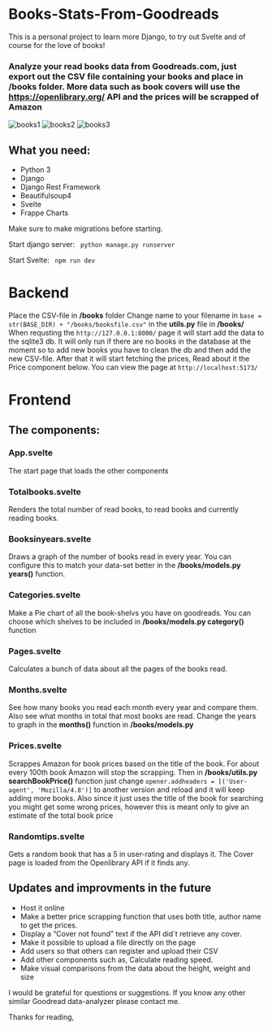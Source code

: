 # Books-Stats-From-Goodreads

This is a personal project to learn more Django, to try out Svelte and of course for the love of books! 

### Analyze your read books data from Goodreads.com, just export out the CSV file containing your books and place in /books folder. More data such as book covers will use the https://openlibrary.org/ API and the prices will be scrapped of Amazon

![books1](https://user-images.githubusercontent.com/39992041/199822529-18c0e467-5da4-44b5-b327-6d5e7a84a49c.jpg)
![books2](https://user-images.githubusercontent.com/39992041/199822550-bec6e8b7-125b-4795-966d-7c3fd27fb55c.jpg)
![books3](https://user-images.githubusercontent.com/39992041/199822574-87f4bbac-c3d6-4ea7-92b4-8f2bde0b9136.jpg)

## What you need:
- Python 3
- Django
- Django Rest Framework
- Beautifulsoup4
- Svelte
- Frappe Charts

Make sure to make migrations before starting.

Start django server:
``` python manage.py runserver``` 

Start Svelte:
``` npm run dev``` 

# Backend
Place the CSV-file in **/books** folder
Change name to your filename in  ``` base = str(BASE_DIR) + "/books/booksfile.csv" ``` in the **utils.py** file in **/books/**
When requsting the ``` http://127.0.0.1:8000/ ``` page it will start add the data to the sqlite3 db. 
It will only run if there are no books in the database at the moment so to add new books you have to clean the db and then add the new CSV-file.
After that it will start fetching the prices, Read about it the Price component below.
You can view the page at ```http://localhost:5173/```

# Frontend
## The components:
### App.svelte
The start page that loads the other components
### Totalbooks.svelte
Renders the total number of read books, to read books and currently reading books.
### Booksinyears.svelte
Draws a graph of the number of books read in every year. You can configure this to match your data-set better in the **/books/models.py years()** function.
### Categories.svelte
Make a Pie chart of all the book-shelvs you have on goodreads. You can choose which shelves to be included in **/books/models.py category()** function
### Pages.svelte
Calculates a bunch of data about all the pages of the books read.
### Months.svelte
See how many books you read each month every year and compare them. Also see what months in total that most books are read. Change the years to graph in the **months()** function in **/books/models.py**
### Prices.svelte
  Scrappes Amazon for book prices based on the title of the book. For about every 100th book Amazon will stop the scrapping. Then in **/books/utils.py searchBookPrice()**    function just change ``` opener.addheaders = [('User-agent', 'Mozilla/4.8')] ``` to another version and reload and it will keep adding more books. Also since it just uses the title of the book for searching you might get some wrong prices, however this is meant only to give an estimate of the total book price
### Randomtips.svelte
  Gets a random book that has a 5 in user-rating and displays it. The Cover page is loaded from the Openlibrary API if it finds any.
  
## Updates and improvments in the future
 - Host it online
 - Make a better price scrapping function that uses both title, author name to get the prices.
 - Display a “Cover not found” text if the API did´t retrieve any cover.
 - Make it possible to upload a file directly on the page
 - Add users so that others can register and upload their CSV
 - Add other components such as, Calculate reading speed.
 - Make visual comparisons from the data about the height, weight and size
  
  
  
I would be grateful for questions or suggestions. If you know any other similar Goodread data-analyzer please contact me. 


Thanks for reading, 


